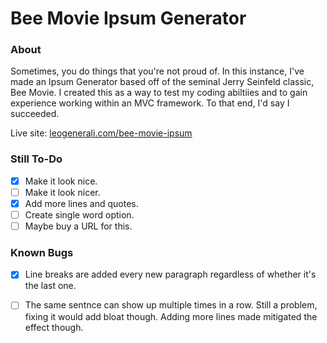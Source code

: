 # Bee Movie Ipsum Generator
### About
Sometimes, you do things that you're not proud of. In this instance, I've made an Ipsum Generator based off of the seminal Jerry Seinfeld classic, Bee Movie. I created this as a way to test my coding abiltiies and to gain experience working within an MVC framework. To that end, I'd say I succeeded.

Live site: [leogenerali.com/bee-movie-ipsum](http://www.leogenerali.com/bee-movie-ipsum/)

### Still To-Do
- [x] Make it look nice.
- [ ] Make it look nicer.
- [x] Add more lines and quotes.
- [ ] Create single word option.
- [ ] Maybe buy a URL for this. 

### Known Bugs
- [x] Line breaks are added every new paragraph regardless of whether it's the last one.
- [ ] The same sentnce can show up multiple times in a row. Still a problem, fixing it would add bloat though. Adding more lines made mitigated the effect though.

